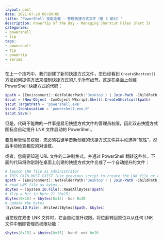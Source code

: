 ```yaml
---
layout: post
date: 2021-07-28 00:00:00
title: "PowerShell 技能连载 - 管理快捷方式文件（第 3 部分）"
description: PowerTip of the Day - Managing Shortcut Files (Part 3)
categories:
- powershell
- tip
tags:
- powershell
- tip
- powertip
- series
---
```

在上一个技巧中，我们创建了新的快捷方式文件，您已经看到 `CreateShortcut()` 方法如何提供方法来控制快捷方式的几乎所有细节。这是在桌面上创建 PowerShell 快捷方式的代码：

```powershell
$path = [Environment]::GetFolderPath('Desktop') | Join-Path -ChildPath 'myLink.lnk'
$scut = (New-Object -ComObject WScript.Shell).CreateShortcut($path)
$scut.TargetPath = 'powershell.exe'
$scut.IconLocation = 'powershell.exe,0'
$scut.Save()
```

但是，代码不能做的一件事是启用快捷方式文件的管理员权限，因此双击快捷方式图标会自动提升 LNK 文件启动的 PowerShell。

要启用管理员权限，您必须右键单击新创建的快捷方式文件并手动选择“属性”，然后手动检查相应的对话框。

或者，您需要知道 URL 文件的二进制格式，并通过 PowerShell 翻转这些位。下面的代码将你刚刚在桌面上创建的快捷方式文件变成了一个自动提升的文件：

```powershell
# launch LNK file as Administrator
# THIS PATH MUST EXIST (use previous script to create the LNK file or create one manually)
$path = [Environment]::GetFolderPath('Desktop') | Join-Path -ChildPath 'myLink.lnk'
# read LNK file as bytes...
$bytes = [System.IO.File]::ReadAllBytes($path)
# flip a bit in byte 21 (0x15)
$bytes[0x15] = $bytes[0x15] -bor 0x20
# update the bytes
[System.IO.File]::WriteAllBytes($path, $bytes)
```

当您现在双击 LNK 文件时，它会自动提升权限。将位翻转回原位以从任何 LNK 文件中删除管理员权限功能：

```powershell
$bytes[0x15] = $bytes[0x15] -band -not 0x20
```
<!--本文国际来源：[Managing Shortcut Files (Part 3)](https://community.idera.com/database-tools/powershell/powertips/b/tips/posts/managing-shortcut-files-part-3)-->

